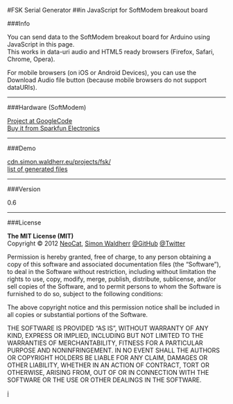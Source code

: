 #FSK Serial Generator
##in JavaScript for SoftModem breakout board


###Info

You can send data to the SoftModem breakout board for Arduino using JavaScript in this page.  
This works in data-uri audio and HTML5 ready browsers (Firefox, Safari, Chrome, Opera).  

For mobile browsers (on iOS or Android Devices), you can use the Download Audio file button (because mobile browsers do not support dataURIs).  

---

###Hardware (SoftModem)

[Project at GoogleCode](http://code.google.com/p/arms22/wiki/SoftModemBreakoutBoard)  
[Buy it from Sparkfun Electronics](https://www.sparkfun.com/products/10331)  

---

###Demo

[cdn.simon.waldherr.eu/projects/fsk/](http://cdn.simon.waldherr.eu/projects/fsk/)  
[list of generated files](http://cdn.simon.waldherr.eu/projects/fsk/files/)  

---

###Version

0.6

---

###License

**The MIT License (MIT)**  
Copyright © 2012 [NeoCat](https://github.com/NeoCat>), [Simon Waldherr](http://simon.waldherr.eu/) [@GitHub](https://github.com/SimonWaldherr) [@Twitter](https://twitter.com/simonwaldherr)  

Permission is hereby granted, free of charge, to any person obtaining a copy of this software and associated documentation files (the “Software”), to deal in the Software without restriction, including without limitation the rights to use, copy, modify, merge, publish, distribute, sublicense, and/or sell copies of the Software, and to permit persons to whom the Software is furnished to do so, subject to the following conditions:  

The above copyright notice and this permission notice shall be included in all copies or substantial portions of the Software.  

THE SOFTWARE IS PROVIDED “AS IS”, WITHOUT WARRANTY OF ANY KIND, EXPRESS OR IMPLIED, INCLUDING BUT NOT LIMITED TO THE WARRANTIES OF MERCHANTABILITY, FITNESS FOR A PARTICULAR PURPOSE AND NONINFRINGEMENT. IN NO EVENT SHALL THE AUTHORS OR COPYRIGHT HOLDERS BE LIABLE FOR ANY CLAIM, DAMAGES OR OTHER LIABILITY, WHETHER IN AN ACTION OF CONTRACT, TORT OR OTHERWISE, ARISING FROM, OUT OF OR IN CONNECTION WITH THE SOFTWARE OR THE USE OR OTHER DEALINGS IN THE SOFTWARE.  

[i](https://github.com/NeoCat/FSK-Serial-Generator-in-JavaScript/issues/1)
